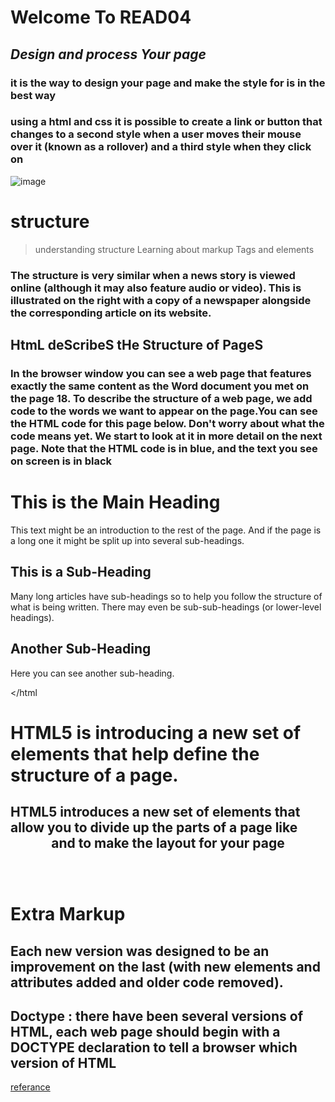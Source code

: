 # Welcome To READ04 

## ***Design and process Your page***

### it is the way to design your page and make the style for is in the best way 

### using a html and css  it is possible to create a link or button that changes to a second style when a user moves their mouse over it (known as a rollover) and a third style when they click on 

![image](https://images.pexels.com/photos/6444/pencil-typography-black-design.jpg?auto=compress&cs=tinysrgb&dpr=1&w=500)


# structure

> understanding structure
> Learning about markup
>Tags and elements 

### **The structure is very similar when a news story is viewed online (although it may also feature audio or video). This is illustrated on the right with a copy of a newspaper alongside the corresponding article on its website.**

## HtmL deScribeS tHe Structure of PageS

### In the browser window you can see a web page that features exactly the same content as the Word document you met on the page 18. To describe the structure of a web page, we add code to the words we want to appear on the page.You can see the HTML code for this page below. Don't worry about what the code means yet. We start to look at it in more detail on the next page. Note that the HTML code is in blue, and the text you see on screen is in black <html> <body>  <h1>This is the Main Heading</h1>  <p>This text might be an introduction to the rest of     the page. And if the page is a long one it might     be split up into several sub-headings.<p>  <h2>This is a Sub-Heading</h2>  <p>Many long articles have sub-headings so to help     you follow the structure of what is being written.     There may even be sub-sub-headings (or lower-level     headings).</p>  <h2>Another Sub-Heading</h2>  <p>Here you can see another sub-heading.</p> </body> </html


# HTML5 is introducing a new set of elements that help define the structure of a page.

## HTML5 introduces a new set of elements that allow you to divide up the parts of a page like <header> and <foter> to make the layout for your page


# Extra Markup

## Each new version was designed to be an improvement on the last (with new elements and attributes added and older code removed).

## Doctype : there have been several versions of HTML, each web page should begin with a DOCTYPE declaration to tell a browser which version of HTML 

[referance](http://www.htmlandcssbook.com/code-samples/)
